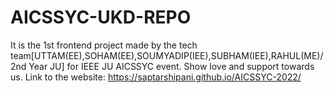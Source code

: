 # AICSSYC-UKD-REPO
It is the  1st frontend project made by the tech team[UTTAM(EE),SOHAM(EE),SOUMYADIP(IEE),SUBHAM(IEE),RAHUL(ME)/2nd Year JU] for IEEE JU AICSSYC event.
Show love and support towards us.
Link to the website:
https://saptarshipani.github.io/AICSSYC-2022/
